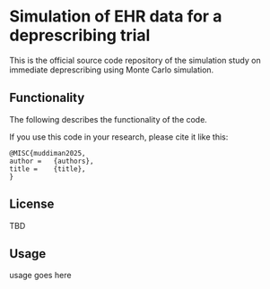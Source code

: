 # Simulation of EHR data for a deprescribing trial

This is the official source code repository of the simulation study on immediate deprescribing using Monte Carlo simulation. 


## Functionality ##
The following describes the functionality of the code.


If you use this code in your research, please cite it like this:
```
@MISC{muddiman2025,
author =   {authors},
title =    {title},
}
```



## License

TBD

## Usage

usage goes here
